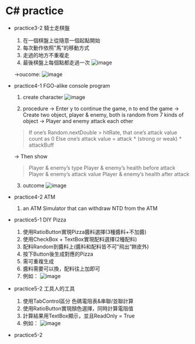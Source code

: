 # C# practice
* practice3-2 騎士走棋盤
  1. 在一個棋盤上從隨意一個起點開始
  2. 每次動作依照”馬”的移動方式
  3. 走過的地方不重複走
  4. 最後棋盤上每個點都走過一次
  ![image](https://user-images.githubusercontent.com/58549322/109910198-8aea5c00-7ce2-11eb-945f-dfbc471551d6.png)

  ->oucome:
  ![image](https://user-images.githubusercontent.com/58549322/109910264-ad7c7500-7ce2-11eb-820d-b62ab2b63a74.png)

  
* practice4-1 FGO-alike console program
  1. create character
  ![image](https://user-images.githubusercontent.com/58549322/109910582-6c389500-7ce3-11eb-9d33-dcba6b72757c.png)

  2. procedure
   -> Enter y to continue the game, n to end the game
   -> Create two object, player & enemy, both is random from 7 kinds of object
   -> Player and enemy attack each other
    > If one’s Random.nextDouble > hitRate, that one’s attack value count as 0
    > Else one’s attack value = attack * (strong or weak) * attackBuff
    
   -> Then show
    > Player & enemy’s type
    > Player & enemy’s health before attack
    > Player & enemy’s attack value
    > Player & enemy’s health after attack
 
  3. outcome
  ![image](https://user-images.githubusercontent.com/58549322/109910742-d18c8600-7ce3-11eb-94e4-2aace5f219e8.png)
  
* practice4-2 ATM
  1. an ATM Simulator that can withdraw NTD from the ATM

* practice5-1 DIY Pizza
  1. 使用RatioButton實現Pizza醬料選擇(3種醬料+不加醬)
  2. 使用CheckBox + TextBox實現配料選擇(2種配料)
  3. 配料Random到醬料上(醬料和配料皆不可”飛出”餅皮外)
  4. 按下Button後生成對應的Pizza
  5. 需可重複生成
  6. 醬料需要可以換，配料往上加即可
  7. 例如：
    ![image](https://user-images.githubusercontent.com/58549322/109915008-0dc3e480-7cec-11eb-89d0-9bd927a21d5b.png)
  
* practice5-2 工具人的工具
  1. 使用TabControl區分 色碼電阻表&串聯/並聯計算
  2. 使用RatioButton實現顏色選擇，同時計算電阻值
  3. 計算結果用TextBox顯示，並且ReadOnly = True
  4. 例如：
    ![image](https://user-images.githubusercontent.com/58549322/109915233-6b583100-7cec-11eb-9d30-ba655d430c0a.png)

  
* practice5-2

